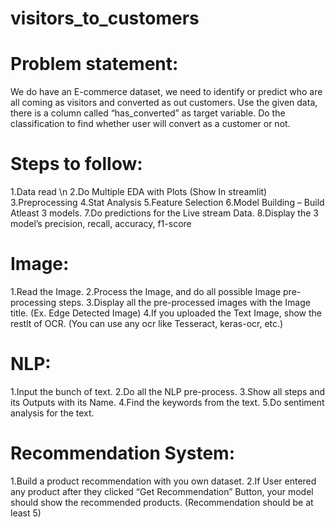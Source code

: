 # visitors_to_customers
# Problem statement:
We do have an E-commerce dataset, we need to identify or predict who are all coming as visitors and converted as out customers.
Use the given data, there is a column called “has_converted” as target variable. Do the classification to find whether user will convert as a customer or not.
# Steps to follow:
  1.Data read \n
  2.Do Multiple EDA with Plots (Show In streamlit)
  3.Preprocessing
  4.Stat Analysis
  5.Feature Selection
  6.Model Building – Build Atleast 3 models.
  7.Do predictions for the Live stream Data.
  8.Display the 3 model’s precision, recall, accuracy, f1-score

# Image:
  1.Read the Image.
  2.Process the Image, and do all possible Image pre-processing steps.
  3.Display all the pre-processed images with the Image title. (Ex. Edge Detected Image)
  4.If you uploaded the Text Image, show the restlt of OCR. (You can use any ocr like Tesseract, keras-ocr, etc.)

# NLP:
  1.Input the bunch of text.
  2.Do all the NLP pre-process.
  3.Show all steps and its Outputs with its Name.
  4.Find the keywords from the text.
  5.Do sentiment analysis for the text.

# Recommendation System:
  1.Build a product recommendation with you own dataset.
  2.If User entered any product after they clicked “Get Recommendation” Button, your model should show the recommended products. (Recommendation should be at least 5)
